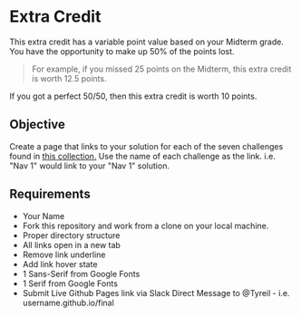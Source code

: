 # Extra Credit

This extra credit has a variable point value based on your Midterm grade. You have the opportunity to make up 50% of the points lost.  

> For example, if you missed 25 points on the Midterm, this extra credit is worth 12.5 points. 

If you got a perfect 50/50, then this extra credit is worth 10 points. 

## Objective 

Create a page that links to your solution for each of the seven challenges found in [this collection.](https://codepen.io/collection/XzMaOj/) Use the name of each challenge as the link. i.e. "Nav 1" would link to your "Nav 1" solution. 

## Requirements
* Your Name
* Fork this repository and work from a clone on your local machine. 
* Proper directory structure
* All links open in a new tab 
* Remove link underline
* Add link hover state
* 1 Sans-Serif from Google Fonts 
* 1 Serif from Google Fonts 
* Submit Live Github Pages link via Slack Direct Message to @Tyreil - i.e. username.github.io/final
